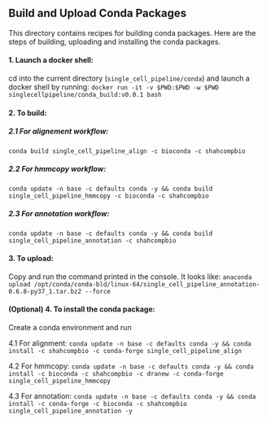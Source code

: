 ## Build and Upload Conda Packages 
This directory contains recipes for building conda packages. Here are the steps of building, uploading and installing the conda packages.

#### 1. Launch a docker shell:
cd into the current directory (```single_cell_pipeline/conda```) and launch a docker shell by running: 
```docker run -it -v $PWD:$PWD -w $PWD singlecellpipeline/conda_build:v0.0.1 bash```

#### 2. To build: 
##### 2.1 For alignement workflow: 

```conda build single_cell_pipeline_align -c bioconda -c shahcompbio```

##### 2.2 For hmmcopy workflow: 

```conda update -n base -c defaults conda -y && conda build single_cell_pipeline_hmmcopy -c bioconda -c shahcompbio``` 

##### 2.3 For annotation workflow: 

```conda update -n base -c defaults conda -y && conda build single_cell_pipeline_annotation -c shahcompbio``` 

#### 3. To upload: 
Copy and run the command printed in the console. It looks like:
```anaconda upload /opt/conda/conda-bld/linux-64/single_cell_pipeline_annotation-0.6.8-py37_1.tar.bz2 --force```

#### (Optional) 4. To install the conda package: 
Create a conda environment and run 

4.1 For alignment: ```conda update -n base -c defaults conda -y && conda install -c shahcompbio -c conda-forge single_cell_pipeline_align ```

4.2 For hmmcopy: ```conda update -n base -c defaults conda -y && conda install -c bioconda -c shahcompbio -c dranew -c conda-forge single_cell_pipeline_hmmcopy```

4.3 For annotation: ```conda update -n base -c defaults conda -y && conda install -c conda-forge -c bioconda -c shahcompbio single_cell_pipeline_annotation -y ```

